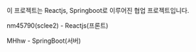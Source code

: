 이 프로젝트는 Reactjs, Springboot로 이루어진 협업 프로젝트입니다.

nm45790(sclee2) - Reactjs(프론트)

MHhw - SpringBoot(서버)
